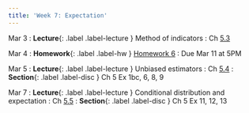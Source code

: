 ```yaml
---
title: 'Week 7: Expectation'
---
```


Mar 3
: **Lecture**{: .label .label-lecture } Method of indicators
    : Ch [5.3](http://stat88.org/textbook/content/Chapter_05/03_Method_of_Indicators.html)

Mar 4
: **Homework**{: .label .label-hw } [Homework 6](http://prob140.datahub.berkeley.edu/hub/user-redirect/git-pull?repo=https://github.com/stat88/content-sp25&branch=main&subPath=hw/Homework_06.ipynb)
    : Due Mar 11 at 5PM

Mar 5
: **Lecture**{: .label .label-lecture } Unbiased estimators
    : Ch [5.4](http://stat88.org/textbook/content/Chapter_05/04_Unbiased_Estimators.html)
: **Section**{: .label .label-disc } Ch 5 Ex 1bc, 6, 8, 9

Mar 7
: **Lecture**{: .label .label-lecture } Conditional distribution and expectation
    : Ch [5.5](http://stat88.org/textbook/content/Chapter_05/05_Conditional_Expectation.html)
: **Section**{: .label .label-disc } Ch 5 Ex 11, 12, 13
